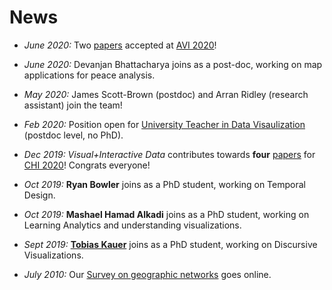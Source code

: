 # News

* *June 2020:* Two [papers](publications.html) accepted at [AVI 2020](https://sites.google.com/unisa.it/avi2020/home)!
* *June 2020:* <span class="red">Devanjan Bhattacharya</span> joins as a post-doc, working on map applications for peace analysis.
* *May 2020:* <span class="red">James Scott-Brown</span> (postdoc) and <span class="red">Arran Ridley</span> (research assistant) join the team!
* _Feb 2020:_ Position open for [University Teacher in Data Visaulization](job-datavista) (postdoc level, no PhD).

* _Dec 2019:_ _Visual+Interactive Data_ contributes towards __four__ [papers](https://visualinteractivedata.github.io/publications) for [CHI 2020](https://chi2020.acm.org)! Congrats everyone!
   
* _Oct 2019:_ __Ryan Bowler__ joins as a PhD student, working on Temporal Design. 

* _Oct 2019:_ __Mashael Hamad Alkadi__ joins as a PhD student, working on Learning Analytics and understanding visualizations.

* _Sept 2019:_ __[Tobias Kauer](https://twitter.com/tobi_vierzwo)__ joins as a PhD student, working on Discursive Visualizations. 

* _July 2010:_ Our [Survey on geographic networks](https://geographic-networks.github.io) goes online.  
   
